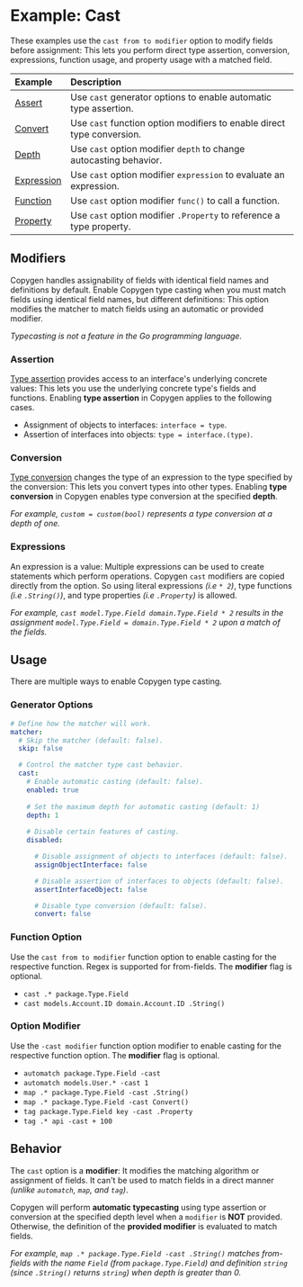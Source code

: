 # Example: Cast

These examples use the `cast from to modifier` option to modify fields before assignment: This lets you perform direct type assertion, conversion, expressions, function usage, and property usage with a matched field.

| Example                                 | Description                                                            |
| :-------------------------------------- | :--------------------------------------------------------------------- |
| [Assert](examples/cast/assert/)         | Use `cast` generator options to enable automatic type assertion.       |
| [Convert](examples/convert/)            | Use `cast` function option modifiers to enable direct type conversion. |
| [Depth](examples/cast/depth/)           | Use `cast` option modifier `depth` to change autocasting behavior.     |
| [Expression](examples/cast/expression/) | Use `cast` option modifier `expression` to evaluate an expression.     |
| [Function](examples/cast/function/)     | Use `cast` option modifier `func()` to call a function.                |
| [Property](examples/cast/property/)     | Use `cast` option modifier `.Property` to reference a type property.   |

## Modifiers

Copygen handles assignability of fields with identical field names and definitions by default. Enable Copygen type casting when you must match fields using identical field names, but different definitions: This option modifies the matcher to match fields using an automatic or provided modifier.

_Typecasting is not a feature in the Go programming language._

### Assertion

[Type assertion](https://go.dev/ref/spec#Type_assertions) provides access to an interface's underlying concrete values: This lets you use the underlying concrete type's fields and functions. Enabling **type assertion** in Copygen applies to the following cases.
- Assignment of objects to interfaces: `interface = type`.
- Assertion of interfaces into objects: `type = interface.(type)`.

### Conversion

[Type conversion](https://go.dev/ref/spec#Conversions) changes the type of an expression to the type specified by the conversion: This lets you convert types into other types. Enabling **type conversion** in Copygen enables type conversion at the specified **depth**.

_For example, `custom = custom(bool)` represents a type conversion at a depth of one._

### Expressions

An expression is a value: Multiple expressions can be used to create statements which perform operations. Copygen `cast` modifiers are copied directly from the option. So using literal expressions _(i.e `* 2`)_, type functions _(i.e `.String()`)_, and type properties _(i.e `.Property`)_ is allowed.

_For example, `cast model.Type.Field domain.Type.Field * 2` results in the assignment `model.Type.Field = domain.Type.Field * 2` upon a match of the fields._

## Usage

There are multiple ways to enable Copygen type casting.

### Generator Options

```yml
# Define how the matcher will work.
matcher:
  # Skip the matcher (default: false).
  skip: false

  # Control the matcher type cast behavior.
  cast:
    # Enable automatic casting (default: false).
    enabled: true
    
    # Set the maximum depth for automatic casting (default: 1)
    depth: 1  
    
    # Disable certain features of casting.
    disabled:

      # Disable assignment of objects to interfaces (default: false).
      assignObjectInterface: false

      # Disable assertion of interfaces to objects (default: false).
      assertInterfaceObject: false

      # Disable type conversion (default: false).
      convert: false
```

### Function Option

Use the `cast from to modifier` function option to enable casting for the respective function. Regex is supported for from-fields. The **modifier** flag is optional.
- `cast .* package.Type.Field`
- `cast models.Account.ID domain.Account.ID .String()`

### Option Modifier

Use the `-cast modifier` function option modifier to enable casting for the respective function option. The **modifier** flag is optional.
- `automatch package.Type.Field -cast`
- `automatch models.User.* -cast 1`
- `map .* package.Type.Field -cast .String()`
- `map .* package.Type.Field -cast Convert()`
- `tag package.Type.Field key -cast .Property`
- `tag .* api -cast + 100`

## Behavior

The `cast` option is a **modifier**: It modifies the matching algorithm or assignment of fields. It can't be used to match fields in a direct manner _(unlike `automatch`, `map`, and `tag`)_.

Copygen will perform **automatic typecasting** using type assertion or conversion at the specified depth level when a `modifier` is **NOT** provided. Otherwise, the definition of the **provided modifier** is evaluated to match fields. 

_For example, `map .* package.Type.Field -cast .String()` matches from-fields with the name `Field` (from `package.Type.Field`) and definition `string` (since `.String()` returns `string`) when depth is greater than 0._